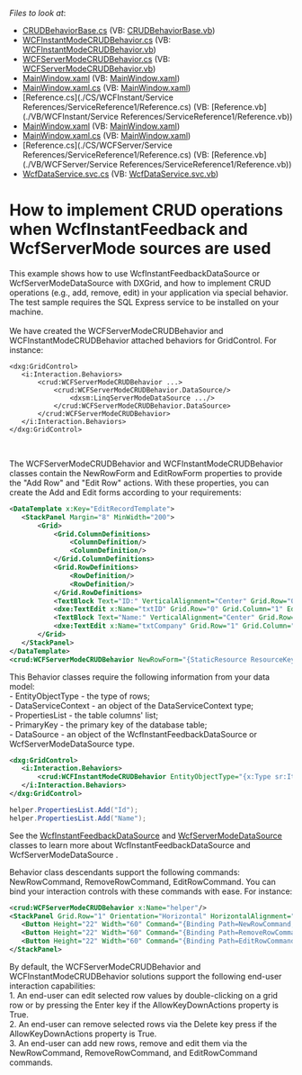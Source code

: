 <!-- default file list -->
*Files to look at*:

* [CRUDBehaviorBase.cs](./CS/CRUDBehaviorBase/CRUDBehaviorBase.cs) (VB: [CRUDBehaviorBase.vb](./VB/CRUDBehaviorBase/CRUDBehaviorBase.vb))
* [WCFInstantModeCRUDBehavior.cs](./CS/CRUDBehaviorBase/WCFInstantModeCRUDBehavior.cs) (VB: [WCFInstantModeCRUDBehavior.vb](./VB/CRUDBehaviorBase/WCFInstantModeCRUDBehavior.vb))
* [WCFServerModeCRUDBehavior.cs](./CS/CRUDBehaviorBase/WCFServerModeCRUDBehavior.cs) (VB: [WCFServerModeCRUDBehavior.vb](./VB/CRUDBehaviorBase/WCFServerModeCRUDBehavior.vb))
* [MainWindow.xaml](./CS/WCFInstant/MainWindow.xaml) (VB: [MainWindow.xaml](./VB/WCFInstant/MainWindow.xaml))
* [MainWindow.xaml.cs](./CS/WCFInstant/MainWindow.xaml.cs) (VB: [MainWindow.xaml](./VB/WCFInstant/MainWindow.xaml))
* [Reference.cs](./CS/WCFInstant/Service References/ServiceReference1/Reference.cs) (VB: [Reference.vb](./VB/WCFInstant/Service References/ServiceReference1/Reference.vb))
* [MainWindow.xaml](./CS/WCFServer/MainWindow.xaml) (VB: [MainWindow.xaml](./VB/WCFServer/MainWindow.xaml))
* [MainWindow.xaml.cs](./CS/WCFServer/MainWindow.xaml.cs) (VB: [MainWindow.xaml](./VB/WCFServer/MainWindow.xaml))
* [Reference.cs](./CS/WCFServer/Service References/ServiceReference1/Reference.cs) (VB: [Reference.vb](./VB/WCFServer/Service References/ServiceReference1/Reference.vb))
* [WcfDataService.svc.cs](./CS/WCFService/WcfDataService.svc.cs) (VB: [WcfDataService.svc.vb](./VB/WCFService/WcfDataService.svc.vb))
<!-- default file list end -->
# How to implement CRUD operations when WcfInstantFeedback and WcfServerMode sources are used


<p>This example shows how to use WcfInstantFeedbackDataSource or WcfServerModeDataSource with DXGrid, and how to implement CRUD operations (e.g., add, remove, edit) in your application via special behavior.<br />The test sample requires the SQL Express service to be installed on your machine.<br /><br />We have created the WCFServerModeCRUDBehavior and WCFInstantModeCRUDBehavior attached behaviors for GridControl. For instance:</p>


```xaml
<dxg:GridControl>
   <i:Interaction.Behaviors>
       <crud:WCFServerModeCRUDBehavior ...>
           <crud:WCFServerModeCRUDBehavior.DataSource/>
               <dxsm:LinqServerModeDataSource .../>
           </crud:WCFServerModeCRUDBehavior.DataSource>
       </crud:WCFServerModeCRUDBehavior>
   </i:Interaction.Behaviors>
</dxg:GridControl>
```


<p> </p>
<p>The WCFServerModeCRUDBehavior and WCFInstantModeCRUDBehavior classes contain the NewRowForm and EditRowForm properties to provide the "Add Row" and "Edit Row" actions. With these properties, you can create the Add and Edit forms according to your requirements:</p>


```xml
<DataTemplate x:Key="EditRecordTemplate">
   <StackPanel Margin="8" MinWidth="200">
       <Grid>
           <Grid.ColumnDefinitions>
               <ColumnDefinition/>
               <ColumnDefinition/>
           </Grid.ColumnDefinitions>
           <Grid.RowDefinitions>
               <RowDefinition/>
               <RowDefinition/>
           </Grid.RowDefinitions>
           <TextBlock Text="ID:" VerticalAlignment="Center" Grid.Row="0" Grid.Column="0" Margin="0,0,6,4" />
           <dxe:TextEdit x:Name="txtID" Grid.Row="0" Grid.Column="1" EditValue="{Binding Path=Id, Mode=TwoWay}" Margin="0,0,0,4" />
           <TextBlock Text="Name:" VerticalAlignment="Center" Grid.Row="1" Grid.Column="0" Margin="0,0,6,4" />
           <dxe:TextEdit x:Name="txtCompany" Grid.Row="1" Grid.Column="1" EditValue="{Binding Path=Name, Mode=TwoWay}" Margin="0,0,0,4" />
       </Grid>
   </StackPanel>
</DataTemplate>
<crud:WCFServerModeCRUDBehavior NewRowForm="{StaticResource ResourceKey=EditRecordTemplate}" EditRowForm="{StaticResource ResourceKey=EditRecordTemplate}"/> 

```


<p>This Behavior classes require the following information from your data model:<br />- EntityObjectType - the type of rows;<br />- DataServiceContext - an object of the DataServiceContext type;<br />- PropertiesList - the table columns' list;<br />- PrimaryKey - the primary key of the database table;<br />- DataSource - an object of the WcfInstantFeedbackDataSource or WcfServerModeDataSource type.</p>


```xml
<dxg:GridControl>
   <i:Interaction.Behaviors>
       <crud:WCFInstantModeCRUDBehavior EntityObjectType="{x:Type sr:Item}" DataSource="{Binding ElementName=wcfInstantSource}" DataServiceContext="{Binding DataSource.DataServiceContext, RelativeSource={RelativeSource Self}}"/>
   </i:Interaction.Behaviors>
</dxg:GridControl>

```




```cs
helper.PropertiesList.Add("Id");
helper.PropertiesList.Add("Name");
```


<p>See the <a href="http://documentation.devexpress.com/#WPF/clsDevExpressXpfCoreServerModeWcfInstantFeedbackDataSourcetopic"><u>WcfInstantFeedbackDataSource</u></a> and <a href="http://documentation.devexpress.com/#WPF/clsDevExpressXpfCoreServerModeWcfServerModeDataSourcetopic"><u>WcfServerModeDataSource</u></a> classes to learn more about WcfInstantFeedbackDataSource and WcfServerModeDataSource .</p>
<p>Behavior class descendants support the following commands: NewRowCommand, RemoveRowCommand, EditRowCommand. You can bind your interaction controls with these commands with ease. For instance:</p>


```xml
<crud:WCFServerModeCRUDBehavior x:Name="helper"/>
<StackPanel Grid.Row="1" Orientation="Horizontal" HorizontalAlignment="Center">
   <Button Height="22" Width="60" Command="{Binding Path=NewRowCommand, ElementName=helper}">Add</Button>
   <Button Height="22" Width="60" Command="{Binding Path=RemoveRowCommand, ElementName=helper}" Margin="6,0,6,0">Remove</Button>
   <Button Height="22" Width="60" Command="{Binding Path=EditRowCommand, ElementName=helper}">Edit</Button>
</StackPanel>
```


<p>By default, the WCFServerModeCRUDBehavior and WCFInstantModeCRUDBehavior solutions support the following end-user interaction capabilities:<br />1. An end-user can edit selected row values by double-clicking on a grid row or by pressing the Enter key if the AllowKeyDownActions property is True.<br />2. An end-user can remove selected rows via the Delete key press if the AllowKeyDownActions property is True.<br />3. An end-user can add new rows, remove and edit them via the NewRowCommand, RemoveRowCommand, and EditRowCommand commands.</p>

<br/>


